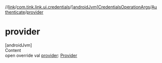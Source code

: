//[link](../../../index.md)/[com.tink.link.ui.credentials](../../index.md)/[[androidJvm]CredentialsOperationArgs](../index.md)/[Authenticate](index.md)/[provider](provider.md)



# provider  
[androidJvm]  
Content  
open override val [provider](provider.md): [Provider](../../../com.tink.model.provider/[android-jvm]-provider/index.md)  



